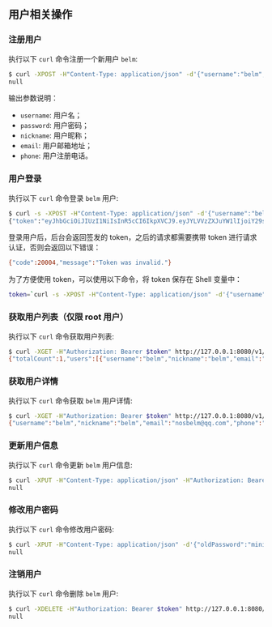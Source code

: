 ## 用户相关操作

### 注册用户

执行以下 `curl` 命令注册一个新用户 `belm`:

```bash
$ curl -XPOST -H"Content-Type: application/json" -d'{"username":"belm","password":"miniblog1234","nickname":"belm","email":"nosbelm@qq.com","phone":"18188888xxx"}' http://127.0.0.1:8080/v1/users
null
```

输出参数说明：

- `username`: 用户名；
- `password`: 用户密码；
- `nickname`: 用户昵称；
- `email`: 用户邮箱地址；
- `phone`: 用户注册电话。

### 用户登录

执行以下 `curl` 命令登录 `belm` 用户:

```bash
$ curl -s -XPOST -H"Content-Type: application/json" -d'{"username":"belm","password":"miniblog1234"}' http://127.0.0.1:8080/login
{"token":"eyJhbGciOiJIUzI1NiIsInR5cCI6IkpXVCJ9.eyJYLVVzZXJuYW1lIjoiY29saW4iLCJleHAiOjIwMjg5MjcwNTIsImlhdCI6MTY2ODkyNzA1MiwibmJmIjoxNjY4OTI3MDUyfQ.F5fIj6GaSzAedmu5Wh_ja6Yk2qzi5XF9RauK511tC9A"}
```

登录用户后，后台会返回签发的 token，之后的请求都需要携带 token 进行请求认证，否则会返回以下错误：

```bash
{"code":20004,"message":"Token was invalid."}
```

为了方便使用 token，可以使用以下命令，将 token 保存在 Shell 变量中：

```bash
token=`curl -s -XPOST -H"Content-Type: application/json" -d'{"username":"belm","password":"miniblog1234"}' http://127.0.0.1:8080/login | jq -r .token`
```

### 获取用户列表（仅限 root 用户）

执行以下 `curl` 命令获取用户列表:

```bash
$ curl -XGET -H"Authorization: Bearer $token" http://127.0.0.1:8080/v1/users
{"totalCount":1,"users":[{"username":"belm","nickname":"belm","email":"nosbelm@qq.com","phone":"nosbelm@qq.com","postCount":0,"createdAt":"2022-11-20 14:19:01","updatedAt":"2022-11-20 14:19:01"}]}
```

### 获取用户详情

执行以下 `curl` 命令获取 `belm` 用户详情:

```bash
$ curl -XGET -H"Authorization: Bearer $token" http://127.0.0.1:8080/v1/users/belm
{"username":"belm","nickname":"belm","email":"nosbelm@qq.com","phone":"18188888xxx","postCount":0,"createdAt":"2022-11-20 14:19:01","updatedAt":"2022-11-20 14:19:01"}
```

### 更新用户信息

执行以下 `curl` 命令更新 `belm` 用户信息:

```bash
$ curl -XPUT -H"Content-Type: application/json" -H"Authorization: Bearer $token" -d'{"nickname":"belm(modified)"}' http://127.0.0.1:8080/v1/users/belm
null
```


### 修改用户密码

执行以下 `curl` 命令修改用户密码:

```bash
$ curl -XPUT -H"Content-Type: application/json" -d'{"oldPassword":"miniblog1234","newPassword":"miniblog12345"}' http://127.0.0.1:8080/v1/users/belm/change-password
null
```

### 注销用户

执行以下 `curl` 命令删除 `belm` 用户:

```bash
$ curl -XDELETE -H"Authorization: Bearer $token" http://127.0.0.1:8080/v1/users/belm
null
```
